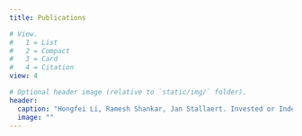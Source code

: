 ```yaml
---
title: Publications

# View.
#   1 = List
#   2 = Compact
#   3 = Card
#   4 = Citation
view: 4

# Optional header image (relative to `static/img/` folder).
header:
  caption: "Hongfei Li, Ramesh Shankar, Jan Stallaert. Invested or Indebted: Ex ante and Ex post Reciprocity in Online Knowledge Sharing Communities. ACM Transactions on Management Information Systems. Forthcoming."
  image: ""
---
```


